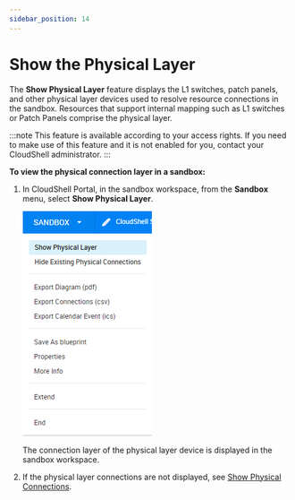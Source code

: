 ```yaml
---
sidebar_position: 14
---
```


# Show the Physical Layer

The **Show Physical Layer** feature displays the L1 switches, patch panels, and other physical layer devices used to resolve resource connections in the sandbox. Resources that support internal mapping such as L1 switches or Patch Panels comprise the physical layer.

:::note
This feature is available according to your access rights. If you need to make use of this feature and it is not enabled for you, contact your CloudShell administrator.
:::

**To view the physical connection layer in a sandbox:**

1. In CloudShell Portal, in the sandbox workspace, from the **Sandbox** menu, select **Show Physical Layer**.
    
    ![](/Images/CloudShell-Portal/Lab-Management/Reservations/SandboxMenu.png)
    
    The connection layer of the physical layer device is displayed in the sandbox workspace.
    
2. If the physical layer connections are not displayed, see [Show Physical Connections](./show-physical-connections.md).
